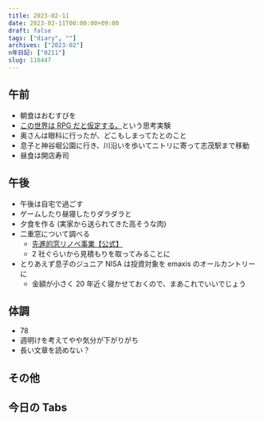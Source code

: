 ```yaml
---
title: 2023-02-11
date: 2023-02-11T00:00:00+09:00
draft: false
tags: ["diary", ""]
archives: ["2023-02"]
n年日記: ["0211"]
slug: 110447
---
```


## 午前

- 朝食はおむすびを
- [この世界は RPG だと仮定する。](https://scrapbox.io/sk85/%E3%81%93%E3%81%AE%E4%B8%96%E7%95%8C%E3%81%AFRPG%E3%81%A0%E3%81%A8%E4%BB%AE%E5%AE%9A%E3%81%99%E3%82%8B%E3%80%82#63e6586d15058b001b1edc8d)という思考実験
- 奥さんは眼科に行ったが、どこもしまってたとのこと
- 息子と神谷堀公園に行き、川沿いを歩いてニトリに寄って志茂駅まで移動
- 昼食は開店寿司

## 午後

- 午後は自宅で過ごす
- ゲームしたり昼寝したりダラダラと
- 夕食を作る (実家から送られてきた高そうな肉)
- 二重窓について調べる
  - [先進的窓リノベ事業【公式】](https://window-renovation.env.go.jp/)
  - 2 社ぐらいから見積もりを取ってみることに
- とりあえず息子のジュニア NISA は投資対象を emaxis のオールカントリーに
  - 金額が小さく 20 年近く寝かせておくので、まあこれでいいでじょう

## 体調

- 78
- 週明けを考えてやや気分が下がりがち
- 長い文章を読めない？

## その他

## 今日の Tabs

